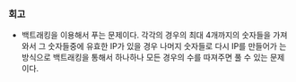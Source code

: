 ### 회고
- 백트래킹을 이용해서 푸는 문제이다. 각각의 경우의 최대 4개까지의 숫자들을 가져와서 그 숫자들중에 유효한 IP가 있을 경우 나머지 숫자들로 다시 IP를 만들어가 는 방식으로 백트래킹을 통해서 하나하나 모든 경우의 수를 따져주면 풀 수 있는 문제이다.